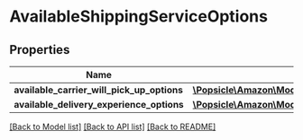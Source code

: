 # AvailableShippingServiceOptions

## Properties
Name | Type | Description | Notes
------------ | ------------- | ------------- | -------------
**available_carrier_will_pick_up_options** | [**\Popsicle\Amazon\Model\MerchantFulfillment\AvailableCarrierWillPickUpOptionsList**](AvailableCarrierWillPickUpOptionsList.md) |  | 
**available_delivery_experience_options** | [**\Popsicle\Amazon\Model\MerchantFulfillment\AvailableDeliveryExperienceOptionsList**](AvailableDeliveryExperienceOptionsList.md) |  | 

[[Back to Model list]](../../README.md#documentation-for-models) [[Back to API list]](../../README.md#documentation-for-api-endpoints) [[Back to README]](../../README.md)

